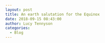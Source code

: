```yaml
---
layout: post
title: An earth salutation for the Equinox
date: 2018-09-15 08:43:00
author: Lucy Tennyson
categories:
  - Blog
---
```

